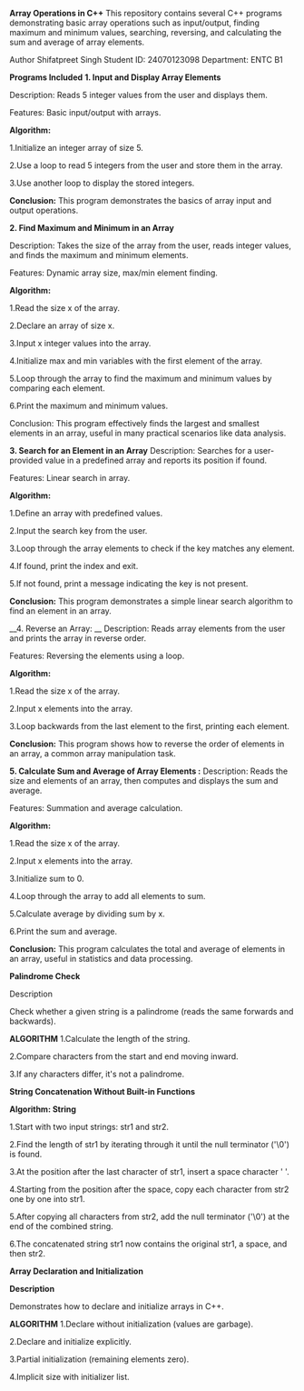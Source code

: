 __Array Operations in C++__
This repository contains several C++ programs demonstrating basic array operations such as input/output, finding maximum and minimum values, searching, reversing, and calculating the sum and average of array elements.

Author
Shifatpreet Singh
Student ID: 24070123098
Department: ENTC B1

__Programs Included__
__1. Input and Display Array Elements__

Description: Reads 5 integer values from the user and displays them.

Features: Basic input/output with arrays.

__Algorithm:__

1.Initialize an integer array of size 5.

2.Use a loop to read 5 integers from the user and store them in the array.

3.Use another loop to display the stored integers.

__Conclusion:__
This program demonstrates the basics of array input and output operations.

__2. Find Maximum and Minimum in an Array__

Description: Takes the size of the array from the user, reads integer values, and finds the maximum and minimum elements.

Features: Dynamic array size, max/min element finding.

__Algorithm:__

1.Read the size x of the array.

2.Declare an array of size x.

3.Input x integer values into the array.

4.Initialize max and min variables with the first element of the array.

5.Loop through the array to find the maximum and minimum values by comparing each element.

6.Print the maximum and minimum values.

Conclusion:
This program effectively finds the largest and smallest elements in an array, useful in many practical scenarios like data analysis.

__3. Search for an Element in an Array__
Description: Searches for a user-provided value in a predefined array and reports its position if found.

Features: Linear search in array.

__Algorithm:__

1.Define an array with predefined values.

2.Input the search key from the user.

3.Loop through the array elements to check if the key matches any element.

4.If found, print the index and exit.

5.If not found, print a message indicating the key is not present.

__Conclusion:__
This program demonstrates a simple linear search algorithm to find an element in an array.

__4. Reverse an Array: __
Description: Reads array elements from the user and prints the array in reverse order.

Features: Reversing the elements using a loop.

__Algorithm:__

1.Read the size x of the array.

2.Input x elements into the array.

3.Loop backwards from the last element to the first, printing each element.

__Conclusion:__
This program shows how to reverse the order of elements in an array, a common array manipulation task.

__5. Calculate Sum and Average of Array Elements :__
Description: Reads the size and elements of an array, then computes and displays the sum and average.

Features: Summation and average calculation.

__Algorithm:__

1.Read the size x of the array.

2.Input x elements into the array.

3.Initialize sum to 0.

4.Loop through the array to add all elements to sum.

5.Calculate average by dividing sum by x.

6.Print the sum and average.

__Conclusion:__
This program calculates the total and average of elements in an array, useful in statistics and data processing.


__Palindrome Check__

Description

Check whether a given string is a palindrome (reads the same forwards and backwards).

__ALGORITHM__
1.Calculate the length of the string.

2.Compare characters from the start and end moving inward.

3.If any characters differ, it's not a palindrome.

 __String Concatenation Without Built-in Functions__

__Algorithm: String__

1.Start with two input strings: str1 and str2.

2.Find the length of str1 by iterating through it until the null terminator ('\0') is found.

3.At the position after the last character of str1, insert a space character ' '.

4.Starting from the position after the space, copy each character from str2 one by one into str1.

5.After copying all characters from str2, add the null terminator ('\0') at the end of the combined string.

6.The concatenated string str1 now contains the original str1, a space, and then str2.

__Array Declaration and Initialization__

__Description__

Demonstrates how to declare and initialize arrays in C++.

__ALGORITHM__
1.Declare without initialization (values are garbage).

2.Declare and initialize explicitly.

3.Partial initialization (remaining elements zero).

4.Implicit size with initializer list.



